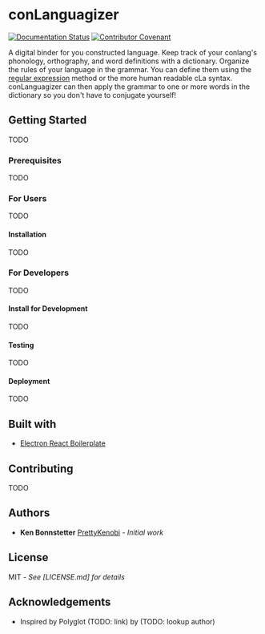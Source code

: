 # conLanguagizer

[![Documentation Status](https://readthedocs.org/projects/conlanguagizer/badge/?version=latest)](https://conlanguagizer.readthedocs.io/en/latest/?badge=latest)
[![Contributor Covenant](https://img.shields.io/badge/Contributor%20Covenant-v2.0%20adopted-ff69b4.svg)](code_of_conduct.md)

A digital binder for you constructed language. Keep track of your conlang's phonology, orthography, and word definitions with a dictionary. Organize the rules of your language in the grammar. You can define them using the [regular expression](https://en.wikipedia.org/wiki/Regular_expression) method or the more human readable cLa syntax. conLanguagizer can then apply the grammar to one or more words in the dictionary so you don't have to conjugate yourself!

## Getting Started

TODO

### Prerequisites

TODO

### For Users

TODO

#### Installation

TODO

### For Developers

TODO

#### Install for Development

TODO

#### Testing

TODO

#### Deployment

TODO

## Built with

- [Electron React Boilerplate](https://github.com/electron-react-boilerplate)

## Contributing

TODO

## Authors

- **Ken Bonnstetter** [PrettyKenobi](https://github.com/PrettyKenobi) - _Initial work_

## License

MIT - _See [LICENSE.md] for details_

## Acknowledgements

- Inspired by Polyglot (TODO: link) by (TODO: lookup author)
